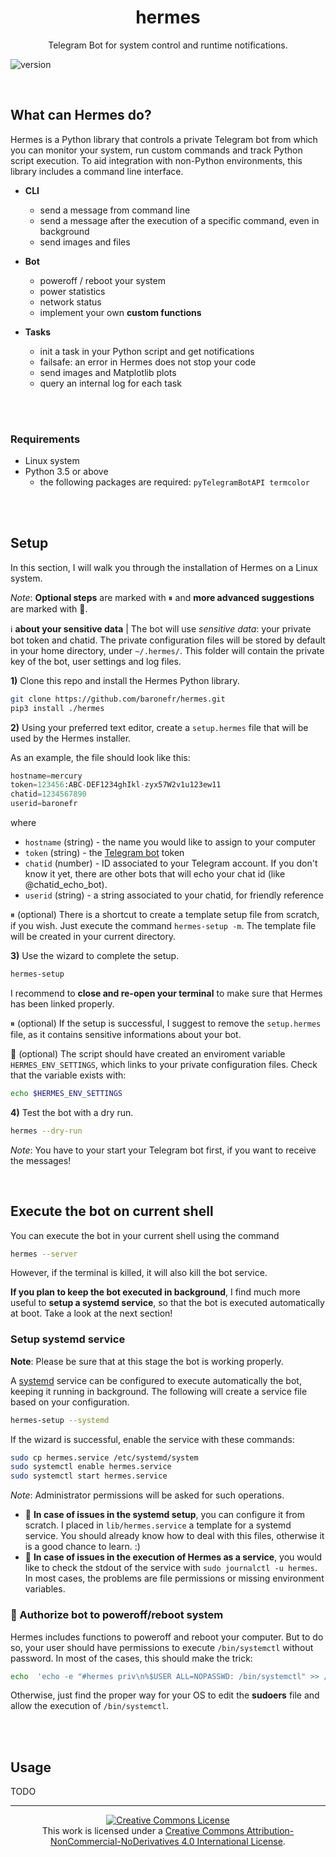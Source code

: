 <h1 align="center">hermes</h1>
<p align="center">Telegram Bot for system control and runtime notifications.</p>

![version](https://img.shields.io/badge/version-v%202.0-blue)


<br>


## What can Hermes do?

Hermes is a Python library that controls a private Telegram bot from which you can monitor your system, run custom commands and track Python script execution. To aid integration with non-Python environments, this library includes a command line interface.

* **CLI**
    - send a message from command line
    - send a message after the execution of a specific command, even in background
    - send images and files

* **Bot**
    - poweroff / reboot your system
    - power statistics
    - network status
    - implement your own **custom functions**

* **Tasks**
    - init a task in your Python script and get notifications
    - failsafe: an error in Hermes does not stop your code
    - send images and Matplotlib plots
    - query an internal log for each task

<br><br>

### Requirements

* Linux system
* Python 3.5 or above
    - the following packages are required: `pyTelegramBotAPI termcolor`


<br><br>

## Setup

In this section, I will walk you through the installation of Hermes on a Linux system.

*Note*: **Optional steps** are marked with ⏸ and **more advanced suggestions** are marked with 🔆.

ℹ️ **about your sensitive data** | The bot will use *sensitive data*: your private bot token and chatid. The private configuration files will be stored by default in your home directory, under `~/.hermes/`. This folder will contain the private key of the bot, user settings and log files.



**1)** Clone this repo and install the Hermes Python library.
```bash
git clone https://github.com/baronefr/hermes.git
pip3 install ./hermes
```



**2)** Using your preferred text editor, create a `setup.hermes` file that will be used by the Hermes installer. 

As an example, the file should look like this:
```python
hostname=mercury
token=123456:ABC-DEF1234ghIkl-zyx57W2v1u123ew11
chatid=1234567890
userid=baronefr
```
where
* `hostname` (string) - the name you would like to assign to your computer
* `token` (string) - the [Telegram bot](https://core.telegram.org/bots/api#authorizing-your-bot) token
* `chatid` (number) - ID associated to your Telegram account. If you don't know it yet, there are other bots that will echo your chat id (like @chatid\_echo\_bot).
* `userid` (string) - a string associated to your chatid, for friendly reference

⏸ (optional) There is a shortcut to create a template setup file from scratch, if you wish. Just execute the command `hermes-setup -m`. The template file will be created in your current directory.



**3)** Use the wizard to complete the setup.
```bash
hermes-setup
```

I recommend to **close and re-open your terminal** to make sure that Hermes has been linked properly.

⏸ (optional) If the setup is successful, I suggest to remove the `setup.hermes` file, as it contains sensitive informations about your bot.

🔆 (optional) The script should have created an enviroment variable `HERMES_ENV_SETTINGS`, which links to your private configuration files. Check that the variable exists with:
```bash
echo $HERMES_ENV_SETTINGS
```



**4)** Test the bot with a dry run.
```bash
hermes --dry-run
```

*Note*: You have to your start your Telegram bot first, if you want to receive the messages!


<br>


## Execute the bot on current shell

You can execute the bot in your current shell using the command
```bash
hermes --server
```
However, if the terminal is killed, it will also kill the bot service. 

**If you plan to keep the bot executed in background**, I find much more useful to **setup a systemd service**, so that the bot is executed automatically at boot. Take a look at the next section!



### Setup systemd service

**Note**: Please be sure that at this stage the bot is working properly.

A [systemd](https://wiki.archlinux.org/title/systemd) service can be configured to execute automatically the bot, keeping it running in background. The following will create a service file based on your configuration.
```bash
hermes-setup --systemd
```

If the wizard is successful, enable the service with these commands:
```bash
sudo cp hermes.service /etc/systemd/system
sudo systemctl enable hermes.service
sudo systemctl start hermes.service
```
*Note*: Administrator permissions will be asked for such operations.

- 🔆 **In case of issues in the systemd setup**, you can configure it from scratch. I placed in `lib/hermes.service` a template for a systemd service. You should already know how to deal with this files, otherwise it is a good chance to learn. :)
- 🔆 **In case of issues in the execution of Hermes as a service**, you would like to check the stdout of the service with `sudo journalctl -u hermes`. In most cases, the problems are file permissions or missing environment variables.


### 🔆 Authorize bot to poweroff/reboot system

Hermes includes functions to poweroff and reboot your computer. But to do so, your user should have permissions to execute `/bin/systemctl` without password. In most of the cases, this should make the trick:
```bash
echo  'echo -e "#hermes priv\n%$USER ALL=NOPASSWD: /bin/systemctl" >> /etc/sudoers' | sudo -s
```

Otherwise, just find the proper way for your OS to edit the **sudoers** file and allow the execution of `/bin/systemctl`.


<br><br>

## Usage

TODO


---
<p align="center">
<a rel="license" href="http://creativecommons.org/licenses/by-nc-nd/4.0/"><img alt="Creative Commons License" style="border-width:0" src="https://i.creativecommons.org/l/by-nc-nd/4.0/88x31.png" /></a><br />This work is licensed under a <a rel="license" href="http://creativecommons.org/licenses/by-nc-nd/4.0/">Creative Commons Attribution-NonCommercial-NoDerivatives 4.0 International License</a>.
</p>